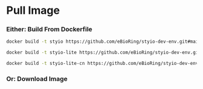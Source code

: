 # Pull Image

### Either: Build From Dockerfile

```bash
docker build -t styio https://github.com/eBioRing/styio-dev-env.git#main:docker/std
```

```bash
docker build -t styio-lite https://github.com/eBioRing/styio-dev-env.git#main:docker/lite
```

```bash
docker build -t styio-lite-cn https://github.com/eBioRing/styio-dev-env.git#main:docker/cn/lite
```

### Or: Download Image

